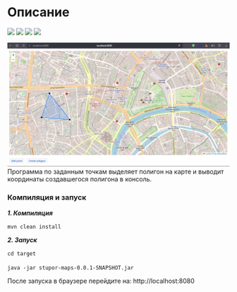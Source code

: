 # Описание

<img src=https://img.shields.io/badge/Vaadin-blue></img>
<img src=https://img.shields.io/badge/Spring--boot-green></img>
<img src=https://img.shields.io/badge/lombok-red></img>
<img src=https://img.shields.io/badge/Java-orange></img>

<img src="screens/2024-06-27_10-58-39.png"></img>
Программа по заданным точкам выделяет полигон на карте и выводит координаты создавшегося полигона в консоль.



### Компиляция и запуск

___1. Компиляция___
```
mvn clean install
```

___2. Запуск___

````
cd target

java -jar stupor-maps-0.0.1-SNAPSHOT.jar
````

После запуска в браузере перейдите на: http://localhost:8080